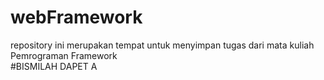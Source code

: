 # webFramework
repository ini merupakan tempat untuk menyimpan tugas dari mata kuliah Pemrograman Framework  
#BISMILAH DAPET A
